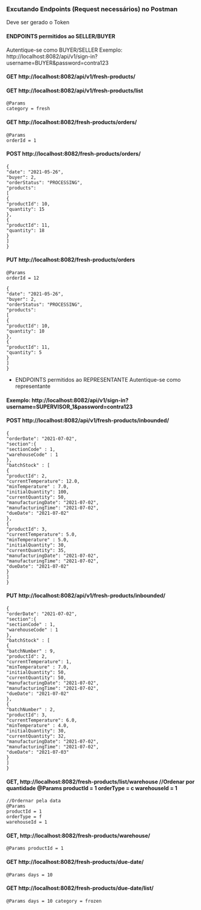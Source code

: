 ### Excutando Endpoints (Request necessários) no Postman
Deve ser gerado o Token

#### ENDPOINTS permitidos ao SELLER/BUYER
Autentique-se como BUYER/SELLER Exemplo: http://localhost:8082/api/v1/sign-in?username=BUYER&password=contra123

#### GET http://localhost:8082/api/v1/fresh-products/

#### GET http://localhost:8082/api/v1/fresh-products/list
    @Params
    category = fresh

#### GET http://localhost:8082/fresh-products/orders/
    @Params
    orderId = 1

#### POST http://localhost:8082/fresh-products/orders/
    {
    "date": "2021-05-26",
    "buyer": 2,
    "orderStatus": "PROCESSING",
    "products":
    [
    {
    "productId": 10,
    "quantity": 15
    },
    {
    "productId": 11,
    "quantity": 18
    }
    ]
    }
#### PUT http://localhost:8082/fresh-products/orders
    @Params
    orderId = 12

    {
    "date": "2021-05-26",
    "buyer": 2,
    "orderStatus": "PROCESSING",
    "products":
    [
    {
    "productId": 10,
    "quantity": 10
    },
    {
    "productId": 11,
    "quantity": 5
    }
    ]
    }
- ENDPOINTS permitidos ao REPRESENTANTE
  Autentique-se como representante

#### Exemplo: http://localhost:8082/api/v1/sign-in?username=SUPERVISOR_1&password=contra123

#### POST http://localhost:8082/api/v1/fresh-products/inbounded/
    {
    "orderDate": "2021-07-02",
    "section":{
    "sectionCode" : 1,
    "warehouseCode" : 1
    },
    "batchStock" : [
    {
    "productId": 2,
    "currentTemperature": 12.0,
    "minTemperature" : 7.0,
    "initialQuantity": 100,
    "currentQuantity": 50,
    "manufacturingDate": "2021-07-02",
    "manufacturingTime": "2021-07-02",
    "dueDate": "2021-07-02"
    },
    {
    "productId": 3,
    "currentTemperature": 5.0,
    "minTemperature" : 5.0,
    "initialQuantity": 30,
    "currentQuantity": 35,
    "manufacturingDate": "2021-07-02",
    "manufacturingTime": "2021-07-02",
    "dueDate": "2021-07-02"
    }
    ]
    }
#### PUT http://localhost:8082/api/v1/fresh-products/inbounded/
    {
    "orderDate": "2021-07-02",
    "section":{
    "sectionCode" : 1,
    "warehouseCode" : 1
    },
    "batchStock" : [
    {
    "batchNumber" : 9,
    "productId": 2,
    "currentTemperature": 1,
    "minTemperature" : 7.0,
    "initialQuantity": 50,
    "currentQuantity": 50,
    "manufacturingDate": "2021-07-02",
    "manufacturingTime": "2021-07-02",
    "dueDate": "2021-07-02"
    },
    {
    "batchNumber" : 2,
    "productId": 3,
    "currentTemperature": 6.0,
    "minTemperature" : 4.0,
    "initialQuantity": 30,
    "currentQuantity": 32,
    "manufacturingDate": "2021-07-02",
    "manufacturingTime": "2021-07-02",
    "dueDate": "2021-07-03"
    }
    ]
    }

#### GET, http://localhost:8082/fresh-products/list/warehouse //Ordenar por quantidade @Params productId = 1 orderType = c warehouseId = 1
    //Ordernar pela data
    @Params
    productId = 1
    orderType = f
    warehouseId = 1
#### GET, http://localhost:8082/fresh-products/warehouse/
    @Params productId = 1

#### GET http://localhost:8082/fresh-products/due-date/
    @Params days = 10

#### GET http://localhost:8082/fresh-products/due-date/list/
    @Params days = 10 category = frozen